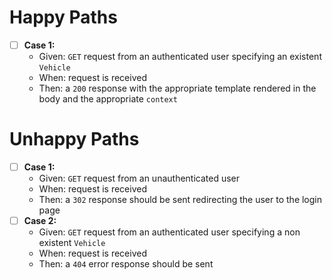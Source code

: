 # Happy Paths
- [ ] **Case 1:**
	- Given: `GET` request from an authenticated user specifying an existent `Vehicle`
	- When: request is received
	- Then: a `200` response with the appropriate template rendered in the body and the appropriate `context`
# Unhappy Paths
- [ ] **Case 1:**
	- Given: `GET` request from an unauthenticated user
	- When: request is received
	- Then: a `302` response should be sent redirecting the user to the login page
- [ ] **Case 2:**
	- Given: `GET` request from an authenticated user specifying a non existent `Vehicle`
	- When: request is received
	- Then: a `404` error response should be sent